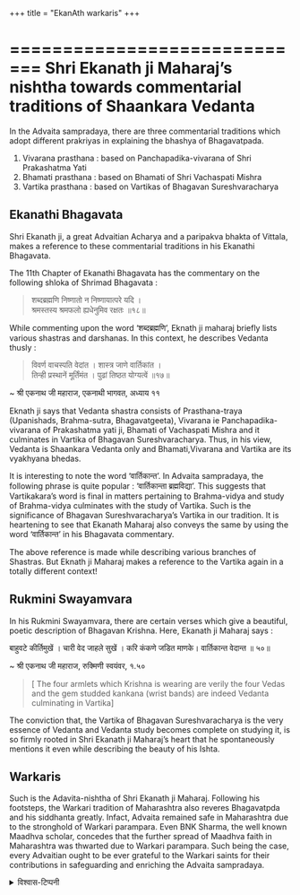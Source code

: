 +++
title = "EkanAth warkaris"
+++

=============================
Shri Ekanath ji Maharaj’s nishtha towards commentarial traditions of Shaankara Vedanta
=============================

In the Advaita sampradaya, there are three commentarial traditions which adopt different prakriyas in explaining the bhashya of Bhagavatpada.

1. Vivarana prasthana : based on Panchapadika-vivarana of Shri Prakashatma Yati
2. Bhamati prasthana : based on Bhamati of Shri Vachaspati Mishra
3. Vartika prasthana : based on Vartikas of Bhagavan Sureshvaracharya

## Ekanathi Bhagavata

Shri Ekanath ji, a great Advaitian Acharya and a paripakva bhakta of Vittala, makes a reference to these commentarial traditions in his Ekanathi Bhagavata.

The 11th Chapter of Ekanathi Bhagavata has the commentary on the following shloka of Shrimad Bhagavata :

> शब्दब्रह्मणि निष्णातो न निष्णायात्परे यदि ।  
श्रमस्तस्य श्रमफलो ह्यधेनुमिव रक्षतः ॥१८॥

While commenting upon the word ‘शब्दब्रह्मणि’, Eknath ji maharaj briefly lists various shastras and darshanas. In this context, he describes Vedanta thusly :

> विवर्ण वाचस्पति वेदांत । शास्त्र जाणे वार्तिकांत ।  
तिन्ही प्रस्थानें मूर्तिंमंत । पुढां तिष्ठत योग्यत्वें ॥१७॥

~ श्री एकनाथ जी महाराज, एकनाथी भागवत, अध्याय ११

Eknath ji says that Vedanta shastra consists of Prasthana-traya (Upanishads, Brahma-sutra, Bhagavatgeeta), Vivarana ie Panchapadika-vivarana of Prakashatma yati ji,  Bhamati of Vachaspati Mishra and it  culminates in Vartika of Bhagavan Sureshvaracharya. Thus, in his view, Vedanta is Shaankara Vedanta only and Bhamati,Vivarana and Vartika are its vyakhyana bhedas.

It is interesting to note the word ‘वार्तिकान्त’. In Advaita sampradaya,  the following phrase is quite popular :  ‘वार्तिकान्ता ब्रह्मविद्या’.  This suggests that Vartikakara’s word is final in matters pertaining to Brahma-vidya and study of Brahma-vidya culminates with the study of  Vartika. Such is the significance of Bhagavan Sureshvaracharya’s  Vartika in our tradition. It is heartening to see that Ekanath Maharaj also conveys the same by using the word ‘वार्तिकान्त’ in his Bhagavata commentary.

The above reference is made while describing various branches of Shastras. But Eknath ji Maharaj makes a reference to the Vartika again in a totally different context!

## Rukmini Swayamvara
In his Rukmini Swayamvara, there are certain verses which give a beautiful, poetic description of Bhagavan Krishna. Here, Ekanath ji Maharaj says :

बाहुवटे कीर्तिमुखें ।
चारी वेद जाहले सुखें ।
करि कंकणे जडित माणके। वार्तिकान्त वेदान्त ॥ ५०॥

~ श्री एकनाथ जी महाराज, रुक्मिणी स्वयंवर, १.५०

> [ The four armlets which Krishna is wearing are verily the four Vedas and the gem studded kankana (wrist bands) are indeed Vedanta culminating in Vartika]

The conviction that, the Vartika of Bhagavan Sureshvaracharya is the very essence of Vedanta and  Vedanta study becomes complete on studying it, is so firmly rooted in Shri Ekanath ji Maharaj’s heart that he spontaneously mentions it even while describing the beauty of his Ishta.

## Warkaris
Such is the Adavita-nishtha of Shri Ekanath ji Maharaj. Following his footsteps, the Warkari tradition of Maharashtra also reveres Bhagavatpda and his siddhanta greatly. Infact, Advaita remained safe in Maharashtra due to the stronghold of Warkari parampara. Even BNK Sharma, the well known Maadhva scholar, concedes that the further spread of Maadhva faith in Maharashtra was thwarted due to Warkari parampara. Such being the case, every Advaitian ought to be ever grateful to the Warkari saints for their contributions in safeguarding and enriching the Advaita sampradaya.

<details><summary>विश्वास-टिप्पनी</summary>

How certain can we be about warkaris' affiliations? Do they move beyond saguNopAsana at all? Could their reverence of shankara just be just a matter of good manners and generic hindu gratitude??
</details>
